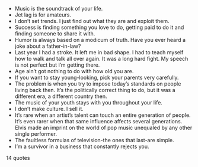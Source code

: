  - Music is the soundtrack of your life.
 - Jet lag is for amateurs.
 - I don’t set trends. I just find out what they are and exploit them.
 - Success is finding something you love to do, getting paid to do it and finding someone to share it with.
 - Humor is always based on a modicum of truth. Have you ever heard a joke about a father-in-law?
 - Last year I had a stroke. It left me in bad shape. I had to teach myself how to walk and talk all over again. It was a long hard fight. My speech is not perfect but I’m getting there.
 - Age ain’t got nothing to do with how old you are.
 - If you want to stay young-looking, pick your parents very carefully.
 - The problem is when you try to impose today’s standards on people living back then. It’s the politically correct thing to do, but it was a different era, a different country then.
 - The music of your youth stays with you throughout your life.
 - I don’t make culture. I sell it.
 - It’s rare when an artist’s talent can touch an entire generation of people. It’s even rarer when that same influence affects several generations. Elvis made an imprint on the world of pop music unequaled by any other single performer.
 - The faultless formulas of television-the ones that last-are simple.
 - I’m a survivor in a business that constantly rejects you.

14 quotes